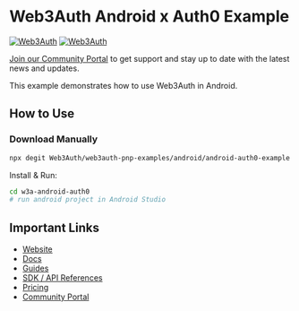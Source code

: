 # Web3Auth Android x Auth0 Example

[![Web3Auth](https://img.shields.io/badge/Web3Auth-SDK-blue)](https://web3auth.io/docs/sdk/pnp/android)
[![Web3Auth](https://img.shields.io/badge/Web3Auth-Community-cyan)](https://community.web3auth.io)

[Join our Community Portal](https://community.web3auth.io/) to get support and stay up to date with the latest news and updates.

This example demonstrates how to use Web3Auth in Android.

## How to Use

### Download Manually

```bash
npx degit Web3Auth/web3auth-pnp-examples/android/android-auth0-example w3a-android-auth0
```

Install & Run:

```bash
cd w3a-android-auth0
# run android project in Android Studio
```

## Important Links

- [Website](https://web3auth.io)
- [Docs](https://web3auth.io/docs)
- [Guides](https://web3auth.io/docs/guides)
- [SDK / API References](https://web3auth.io/docs/sdk)
- [Pricing](https://web3auth.io/pricing.html)
- [Community Portal](https://community.web3auth.io)
